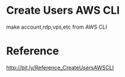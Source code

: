 # Create Users AWS CLI
make account,rdp,vps,etc from AWS CLI

# Reference
http://bit.ly/Reference_CreateUsersAWSCLI
